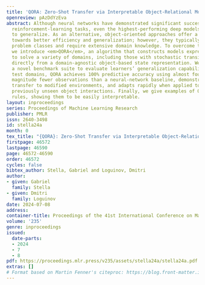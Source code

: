 ```yaml
---
title: 'QORA: Zero-Shot Transfer via Interpretable Object-Relational Model Learning'
openreview: pAzDdYzEva
abstract: Although neural networks have demonstrated significant success in various
  reinforcement-learning tasks, even the highest-performing deep models often fail
  to generalize. As an alternative, object-oriented approaches offer a promising path
  towards better efficiency and generalization; however, they typically address narrow
  problem classes and require extensive domain knowledge. To overcome these limitations,
  we introduce <em>QORA</em>, an algorithm that constructs models expressive enough
  to solve a variety of domains, including those with stochastic transition functions,
  directly from a domain-agnostic object-based state representation. We also provide
  a novel benchmark suite to evaluate learners’ generalization capabilities. In our
  test domains, QORA achieves 100% predictive accuracy using almost four orders of
  magnitude fewer observations than a neural-network baseline, demonstrates zero-shot
  transfer to modified environments, and adapts rapidly when applied to tasks involving
  previously unseen object interactions. Finally, we give examples of QORA’s learned
  rules, showing them to be easily interpretable.
layout: inproceedings
series: Proceedings of Machine Learning Research
publisher: PMLR
issn: 2640-3498
id: stella24a
month: 0
tex_title: "{QORA}: Zero-Shot Transfer via Interpretable Object-Relational Model Learning"
firstpage: 46572
lastpage: 46590
page: 46572-46590
order: 46572
cycles: false
bibtex_author: Stella, Gabriel and Loguinov, Dmitri
author:
- given: Gabriel
  family: Stella
- given: Dmitri
  family: Loguinov
date: 2024-07-08
address:
container-title: Proceedings of the 41st International Conference on Machine Learning
volume: '235'
genre: inproceedings
issued:
  date-parts:
  - 2024
  - 7
  - 8
pdf: https://proceedings.mlr.press/v235/assets/stella24a/stella24a.pdf
extras: []
# Format based on Martin Fenner's citeproc: https://blog.front-matter.io/posts/citeproc-yaml-for-bibliographies/
---
```

